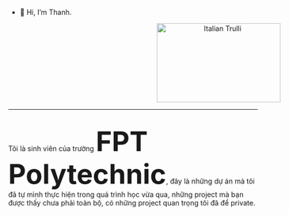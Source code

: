 - 👋 Hi, I’m Thanh.
<center><img style="width:250px;height:160px;padding-left:300px" src="https://user-images.githubusercontent.com/105102395/222265688-f6a6404c-9ebe-4ca7-8b49-5f8007d6214c.gif" alt="Italian Trulli"></center>
<hr> <br>
Tôi là sinh viên của trường <strong style="font-size: 55px;">FPT Polytechnic</strong>, đây là những dự án mà tôi đã tự mình thực hiện trong quá trình học vừa qua, những project mà bạn được thấy chưa phải toàn bộ, có những project quan trọng tôi đã để private.
